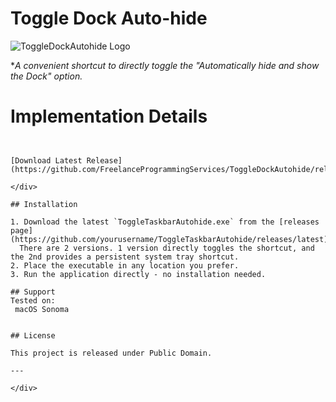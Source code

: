 # Toggle Dock Auto-hide

![ToggleDockAutohide Logo](demo.gif)

**A convenient shortcut to directly toggle the "Automatically hide and show the Dock" option.*

# Implementation Details

```


[Download Latest Release](https://github.com/FreelanceProgrammingServices/ToggleDockAutohide/releases/latest)

</div>

## Installation

1. Download the latest `ToggleTaskbarAutohide.exe` from the [releases page](https://github.com/yourusername/ToggleTaskbarAutohide/releases/latest) 
  There are 2 versions. 1 version directly toggles the shortcut, and the 2nd provides a persistent system tray shortcut.
2. Place the executable in any location you prefer.
3. Run the application directly - no installation needed.

## Support
Tested on:
 macOS Sonoma 


## License

This project is released under Public Domain.

---

</div>
